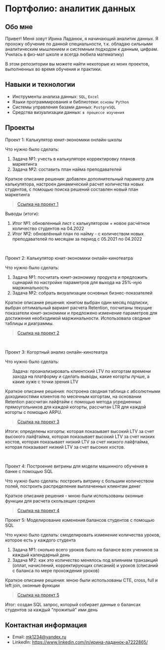 # Портфолио: аналитик данных

## Обо мне 

Привет! Меня зовут Ирина Ладанюк, я начинающий аналитик данных. Я прохожу обучение по данной специальности, т.к. обладаю сильными аналитическим мышлением и системным подходом к данным, цифрам. Училась в физ-мат школе и всегда любила математику)

В этом репозитории вы можете найти некоторые из моих проектов, выполненных во время обучения и практики.
<br>

## Навыки и технологии
- Инструменты анализа данных: ``SQL``, ``Excel`` 
- Языки программирования и библиотеки: ``основы Python`` 
- Системы управления базами данных: ``PostgreSQL``
- Средства визуализации данных: ``в процессе изучения``




## Проекты
<p> Проект 1: Калькулятор юнит-экономики онлайн-школы</p>
<p>Что нужно было сделать:<p>
<ol>
  <li>Задача №1: учесть в калькуляторе корректировку планов маркетинга</li> 
  <li>Задача №2: составить план найма преподавателей</li> 
</ol>

<p> Краткое описание решения: добавлен дополнительный параметр для калькулятора, настроен динамический расчет количества новых студентов, с помощью поиска решений составлен новый план маркетинга


> <a href="ПРОЕКТ 1 Калькулятор юнит-экономики школы.xlsx">Ссылка на проект 1</a>
 

<p>Выводы (итоги):<p>
<ol>
  <li>Итог №1: обновленный лист с калькулятором + новое расчётное количество студентов на 04.2022</li> 
  <li>Итог №2: обновлённый план по найму - с количеством новых преподавателей по месяцам за период с 05.2021 по 04.2022</li> 
</ol>
<br> 

<p> Проект 2: Калькулятор юнит-экономики онлайн-кинотеатра</p>
<p>Что нужно было сделать:<p>
<ol>
  <li>Задача №1: посчитать юнит-экономику продукта и предложить сценарий по настройке параметров для выхода на 25%-ную маржинальность</li> 
  <li>Задача №2: собрать визуализации основных бизнес-показателей</li> 
</ol>

<p>Краткое описание решения: юнитом выбран один месяц подписки, выбран оптимальный вариант расчета Retention, посчитаны текущие показатели юнит-экономики и предложено изменение параметров для достижения необходимой маржинальности. Использовала сводные таблицы и диаграммы.

> <a href="ПРОЕКТ 2 Калькулятор юнит-экономики кинотеатра.xlsx">Ссылка на проект 2</a>

 

<br> 
<p> Проект 3: Когортный анализ онлайн-кинотеатра </p>
<p>Что нужно было сделать:<p>
<ol>
Задача: проанализировать клиентский LTV по когортам времени захода на платформу и сделать выводы, какие когорты лучше, а какие хуже с точки зрения LTV</li>
  
</ol>

<p>Краткое описание решения: построена сводная таблица с абсолютными доходимостями клиентов по месячным когортам, на основании Retention рассчитан лайфтайм с помощью метода усредненных прямоугольников для каждой когорты, рассчитан LTR для каждой когорты с помощью ARPU. <p>
  
> <a href="ПРОЕКТ 3 Когортный анализ.xlsx">Ссылка на проект 3</a>

Итоги: определены когорты: которая показывает высокий LTV за счет высокого лайфтайма, которая показывает высокий LTV за счет низких костов, которая показывает низкий LTV за счет низкого лайфтайма, которая показывает низкий LTV за счет высоких костов.</li>
  
</ol>

<br> 
<p>Проект 4: Построение витрины для модели машинного обучения в банке с помощью SQL </p> 
<p>Что нужно было сделать: построить витрину с большим количеством полей, построить распределение выплаченных клиентам денег<p>
  
<p>Краткое описание решения - мною были использованы оконные функции для расчета скользящих средних<p>

> <a href="ПРОЕКТ 4 Построение витрины для модели машинного обучения в банке.xlsx">Ссылка на проект 4</a>

  



<p>Проект 5: Моделирование изменения балансов студентов с помощью SQL</p> 
<p>Что нужно было сделать: смоделировать изменение количества уроков, которое есть у каждого студента<p>
<ol>
  <li>Задача №1: сколько всего уроков было на балансе всех учеников за каждый календарный день</li>
  <li>Задача №2: как это количество менялось под влиянием транзакций (оплат, начислений, корректирующих списаний) и уроков (списаний с баланса по мере прохождения уроков)</li>
</ol>

<p>Краткое описание решения: мною были использованы CTE, cross, full и left join, оконные функции <p>

> <a href="ПРОЕКТ 5 Моделирование изменения балансов студентов.docx">Ссылка на проект 5</a>

 

Итог: создан SQL запрос, который собирает данные о балансах студентов за каждый "прожитый" ими день</li>
  
</ol>

## Контактная информация
- Email: mk1234@yandex.ru
- LinkedIn: https://www.linkedin.com/in/ирина-ладанюк-a7222865/
